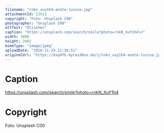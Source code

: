 ```yaml
---
filename: "rnkn_xuy1h4-anete-lusina.jpg"
attachmentId: 21912
copyright: "Foto: Unsplash C00"
photographer: "Unsplash C00"
altText: "Ölziehen"
caption: "https://unsplash.com/search/smile?photo=rnkN_XuY1h4\n"
width: 3000
height: 2002
mimeType: "image/jpeg"
uploadDate: "2016-11-29 11:38:51"
originalUrl: "https://bxq4fb.myraidbox.de/i/rnkn_xuy1h4-anete-lusina.jpg"
---
```


# Caption

https://unsplash.com/search/smile?photo=rnkN_XuY1h4


# Copyright

Foto: Unsplash C00

